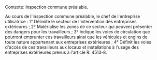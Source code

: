 Contexte: Inspection commune préalable.

Au cours de l'inspection commune préalable, le chef de l'entreprise utilisatrice : 1° Délimite le secteur de l'intervention des entreprises extérieures ; 2° Matérialise les zones de ce secteur qui peuvent présenter des dangers pour les travailleurs ; 3° Indique les voies de circulation que pourront emprunter ces travailleurs ainsi que les véhicules et engins de toute nature appartenant aux entreprises extérieures ; 4° Définit les voies d'accès de ces travailleurs aux locaux et installations à l'usage des entreprises extérieures prévus à l'article R. 4513-8.